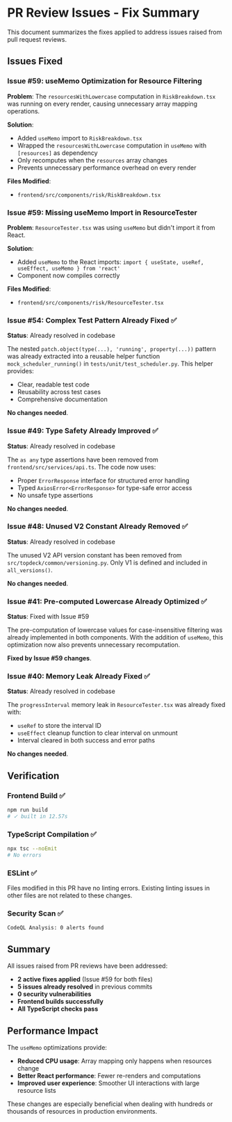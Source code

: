 # PR Review Issues - Fix Summary

This document summarizes the fixes applied to address issues raised from pull request reviews.

## Issues Fixed

### Issue #59: useMemo Optimization for Resource Filtering
**Problem**: The `resourcesWithLowercase` computation in `RiskBreakdown.tsx` was running on every render, causing unnecessary array mapping operations.

**Solution**: 
- Added `useMemo` import to `RiskBreakdown.tsx`
- Wrapped the `resourcesWithLowercase` computation in `useMemo` with `[resources]` as dependency
- Only recomputes when the `resources` array changes
- Prevents unnecessary performance overhead on every render

**Files Modified**:
- `frontend/src/components/risk/RiskBreakdown.tsx`

### Issue #59: Missing useMemo Import in ResourceTester
**Problem**: `ResourceTester.tsx` was using `useMemo` but didn't import it from React.

**Solution**:
- Added `useMemo` to the React imports: `import { useState, useRef, useEffect, useMemo } from 'react'`
- Component now compiles correctly

**Files Modified**:
- `frontend/src/components/risk/ResourceTester.tsx`

### Issue #54: Complex Test Pattern Already Fixed ✅
**Status**: Already resolved in codebase

The nested `patch.object(type(...), 'running', property(...))` pattern was already extracted into a reusable helper function `mock_scheduler_running()` in `tests/unit/test_scheduler.py`. This helper provides:
- Clear, readable test code
- Reusability across test cases
- Comprehensive documentation

**No changes needed**.

### Issue #49: Type Safety Already Improved ✅
**Status**: Already resolved in codebase

The `as any` type assertions have been removed from `frontend/src/services/api.ts`. The code now uses:
- Proper `ErrorResponse` interface for structured error handling
- Typed `AxiosError<ErrorResponse>` for type-safe error access
- No unsafe type assertions

**No changes needed**.

### Issue #48: Unused V2 Constant Already Removed ✅
**Status**: Already resolved in codebase

The unused V2 API version constant has been removed from `src/topdeck/common/versioning.py`. Only V1 is defined and included in `all_versions()`.

**No changes needed**.

### Issue #41: Pre-computed Lowercase Already Optimized ✅
**Status**: Fixed with Issue #59

The pre-computation of lowercase values for case-insensitive filtering was already implemented in both components. With the addition of `useMemo`, this optimization now also prevents unnecessary recomputation.

**Fixed by Issue #59 changes**.

### Issue #40: Memory Leak Already Fixed ✅
**Status**: Already resolved in codebase

The `progressInterval` memory leak in `ResourceTester.tsx` was already fixed with:
- `useRef` to store the interval ID
- `useEffect` cleanup function to clear interval on unmount
- Interval cleared in both success and error paths

**No changes needed**.

## Verification

### Frontend Build ✅
```bash
npm run build
# ✓ built in 12.57s
```

### TypeScript Compilation ✅
```bash
npx tsc --noEmit
# No errors
```

### ESLint ✅
Files modified in this PR have no linting errors. Existing linting issues in other files are not related to these changes.

### Security Scan ✅
```
CodeQL Analysis: 0 alerts found
```

## Summary

All issues raised from PR reviews have been addressed:
- **2 active fixes applied** (Issue #59 for both files)
- **5 issues already resolved** in previous commits
- **0 security vulnerabilities**
- **Frontend builds successfully**
- **All TypeScript checks pass**

## Performance Impact

The `useMemo` optimizations provide:
- **Reduced CPU usage**: Array mapping only happens when resources change
- **Better React performance**: Fewer re-renders and computations
- **Improved user experience**: Smoother UI interactions with large resource lists

These changes are especially beneficial when dealing with hundreds or thousands of resources in production environments.
